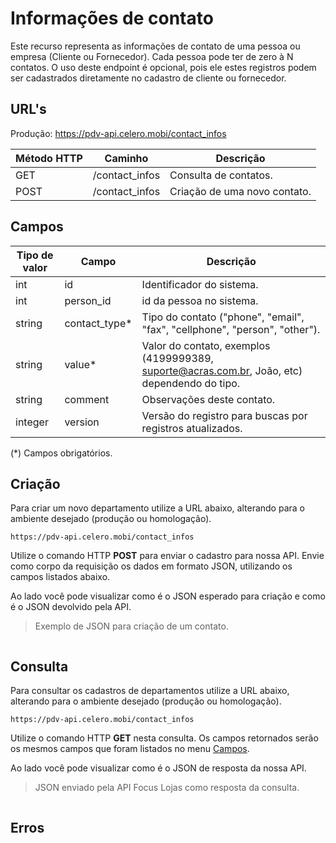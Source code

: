 # Informações de contato

Este recurso representa as informações de contato de uma pessoa ou empresa (Cliente ou Fornecedor). Cada pessoa pode ter de zero à N contatos. O uso deste endpoint é opcional, pois ele estes registros podem ser cadastrados diretamente no cadastro de cliente ou fornecedor.

## URL's

Produção: https://pdv-api.celero.mobi/contact_infos

Método HTTP | Caminho | Descrição
--|--|--
GET | /contact_infos | Consulta de contatos.
POST | /contact_infos | Criação de uma novo contato.

## Campos

Tipo de valor | Campo | Descrição
--|--|--
int | id | Identificador do sistema.
int | person_id | id da pessoa no sistema.
string | contact_type* | Tipo do contato ("phone", "email", "fax", "cellphone", "person", "other").
string | value* | Valor do contato, exemplos (4199999389, suporte@acras.com.br, João, etc) dependendo do tipo.
string | comment | Observações deste contato.
integer | version | Versão do registro para buscas por registros atualizados.

(\*) Campos obrigatórios.

## Criação

Para criar um novo departamento utilize a URL abaixo, alterando para o ambiente desejado (produção ou homologação).

`https://pdv-api.celero.mobi/contact_infos`

Utilize o comando HTTP **POST** para enviar o cadastro para nossa API. Envie como corpo da requisição os dados em formato JSON, utilizando os campos listados abaixo.

Ao lado você pode visualizar como é o JSON esperado para criação e como é o JSON devolvido pela API.

> Exemplo de JSON para criação de um contato.

```json
```

## Consulta

Para consultar os cadastros de departamentos utilize a URL abaixo, alterando para o ambiente desejado (produção ou homologação).

`https://pdv-api.celero.mobi/contact_infos`

Utilize o comando HTTP **GET** nesta consulta. Os campos retornados serão os mesmos campos que foram listados no menu [Campos](#campos).

Ao lado você pode visualizar como é o JSON de resposta da nossa API.

> JSON enviado pela API Focus Lojas como resposta da consulta.

```json
```

## Erros
